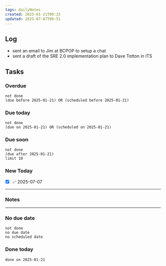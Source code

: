 ```yaml
---
tags: dailyNotes
created: 2025-01-21T09:33
updated: 2025-07-07T09:51
---
```

## Log
- sent an email to Jim at BCPOP to setup a chat
- sent a draft of the SRE 2.0 implementation plan to Dave Totton in ITS

## Tasks
### Overdue
```tasks
not done
(due before 2025-01-21) OR (scheduled before 2025-01-21)
```

### Due today
```tasks
not done
(due on 2025-01-21) OR (scheduled on 2025-01-21)
```

### Due soon
```tasks
not done
(due after 2025-01-21)
limit 10
```

### New Today
- [x] ✅ 2025-07-07
----
### Notes

----
### No due date
```tasks
not done
no due date
no scheduled date
```

### Done today
```tasks
done on 2025-01-21
```
